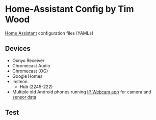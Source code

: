 # Home-Assistant Config by Tim Wood
[Home Assistant](https://home-assistant.io/) configuration files (YAMLs)

## Devices
* Oxnyo Receiver
* Chromecast Audio
* Chromecast (OG)
* Google Homes
* Insteon
  * Hub (2245-222)
* Multiple old Android phones running [IP Webcam app](https://play.google.com/store/apps/details?id=com.pas.webcam&hl=en) for camera and [sensor data](https://community.home-assistant.io/t/android-ip-webcam-as-a-camera-plus-sensors/10566)

## Test
